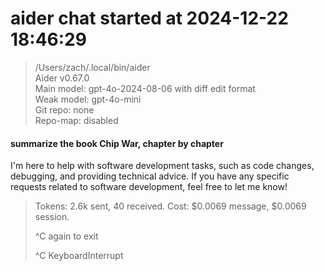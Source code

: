 
# aider chat started at 2024-12-22 18:46:29

> /Users/zach/.local/bin/aider  
> Aider v0.67.0  
> Main model: gpt-4o-2024-08-06 with diff edit format  
> Weak model: gpt-4o-mini  
> Git repo: none  
> Repo-map: disabled  

#### summarize the book Chip War, chapter by chapter  

I'm here to help with software development tasks, such as code changes, debugging, and providing technical advice. If you have any specific requests related to software development, feel free to let me know!

> Tokens: 2.6k sent, 40 received. Cost: $0.0069 message, $0.0069 session.  
>  
>  
> ^C again to exit  
>  
>  
> ^C KeyboardInterrupt  
